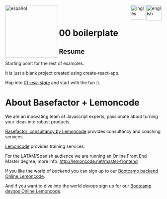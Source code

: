 [<img align="left" src="https://images.squarespace-cdn.com/content/v1/56cdb491a3360cdd18de5e16/1536155167931-3JJ7O74IM4QP88L0RQS9/3_200.png" alt="español" width="170"/>](https://lemoncode.net/) 


[<img align="right" src="https://upload.wikimedia.org/wikipedia/commons/thumb/7/7c/Spain_flag_icon.svg/1200px-Spain_flag_icon.svg.png" alt="english" width="50"/>](https://github.com/Lemoncode/react-hooks-by-example/blob/master/00-boilerplate/Readme_es.md)
[<img align="right" src="https://assets.stickpng.com/images/580b585b2edbce24c47b2836.png" alt="inglés" width="47"/>](https://github.com/Lemoncode/react-hooks-by-example/blob/master/00-boilerplate/Readme.md)
  
<br>
<br>


# 00 boilerplate

## Resume

Starting point for the rest of examples.

It is just a blank project created using create-react-app.

Hop into [_01-use-state_](https://github.com/Lemoncode/react-hooks-by-example/blob/master/01-use-state) and start with the fun :).

# About Basefactor + Lemoncode

We are an innovating team of Javascript experts, passionate about turning your ideas into robust products.

[Basefactor, consultancy by Lemoncode](http://www.basefactor.com) provides consultancy and coaching services.

[Lemoncode](http://lemoncode.net/services/en/#en-home) provides training services.

For the LATAM/Spanish audience we are running an Online Front End Master degree, more info: http://lemoncode.net/master-frontend

If you like the world of _backend_ you can sign up to our [Bootcamp backend Online Lemoncode](https://lemoncode.net/bootcamp-backend#bootcamp-backend/inicio).

And if you want to dive into the world _devops_ sign up for our [Bootcamp devops Online Lemoncode](https://lemoncode.net/bootcamp-devops#bootcamp-devops/inicio).
